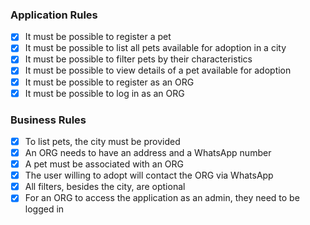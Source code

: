 ### Application Rules
- [x] It must be possible to register a pet
- [x] It must be possible to list all pets available for adoption in a city
- [x] It must be possible to filter pets by their characteristics
- [x] It must be possible to view details of a pet available for adoption
- [x] It must be possible to register as an ORG
- [x] It must be possible to log in as an ORG

### Business Rules
- [x] To list pets, the city must be provided
- [x] An ORG needs to have an address and a WhatsApp number
- [x] A pet must be associated with an ORG
- [x] The user willing to adopt will contact the ORG via WhatsApp
- [x] All filters, besides the city, are optional
- [x] For an ORG to access the application as an admin, they need to be logged in